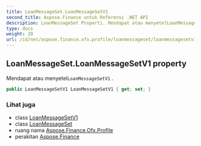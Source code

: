 ```yaml
---
title: LoanMessageSet.LoanMessageSetV1
second_title: Aspose.Finance untuk Referensi .NET API
description: LoanMessageSet Properti. Mendapat atau menyetelLoanMessageSetV1 .
type: docs
weight: 20
url: /id/net/aspose.finance.ofx.profile/loanmessageset/loanmessagesetv1/
---
```

## LoanMessageSet.LoanMessageSetV1 property

Mendapat atau menyetel`LoanMessageSetV1` .

```csharp
public LoanMessageSetV1 LoanMessageSetV1 { get; set; }
```

### Lihat juga

* class [LoanMessageSetV1](../../loanmessagesetv1/)
* class [LoanMessageSet](../)
* ruang nama [Aspose.Finance.Ofx.Profile](../../loanmessageset/)
* perakitan [Aspose.Finance](../../../)


